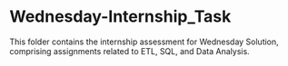 # Wednesday-Internship_Task
This folder contains the internship assessment for Wednesday Solution, comprising assignments related to ETL, SQL, and Data Analysis.
